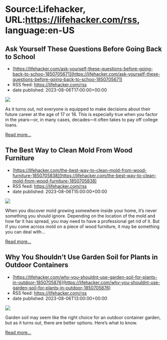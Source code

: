 # Source:Lifehacker, URL:https://lifehacker.com/rss, language:en-US

## Ask Yourself These Questions Before Going Back to School
 - [https://lifehacker.com/ask-yourself-these-questions-before-going-back-to-schoo-1850705671](https://lifehacker.com/ask-yourself-these-questions-before-going-back-to-schoo-1850705671)
 - RSS feed: https://lifehacker.com/rss
 - date published: 2023-08-06T17:00:00+00:00

<img class="type:primaryImage" src="https://i.kinja-img.com/gawker-media/image/upload/s--yQz7cCo3--/c_fit,fl_progressive,q_80,w_636/7a957651b325a7aa00f779dc383c19e9.jpg" /><p>As it turns out, not everyone is equipped to make decisions about their  future career at the age of 17 or 18. This is especially true when you factor in the years—or, in many cases, decades—it often takes to pay off college loans. </p><p><a href="https://lifehacker.com/ask-yourself-these-questions-before-going-back-to-schoo-1850705671">Read more...</a></p>

## The Best Way to Clean Mold From Wood Furniture
 - [https://lifehacker.com/the-best-way-to-clean-mold-from-wood-furniture-1850705838](https://lifehacker.com/the-best-way-to-clean-mold-from-wood-furniture-1850705838)
 - RSS feed: https://lifehacker.com/rss
 - date published: 2023-08-06T15:00:00+00:00

<img class="type:primaryImage" src="https://i.kinja-img.com/gawker-media/image/upload/s--ac_dvSnV--/c_fit,fl_progressive,q_80,w_636/0802daecf45b628f0b3340bc6a967f2f.jpg" /><p>When you discover mold growing somewhere inside your home, it’s never something you should ignore. Depending on the location of the mold and how far it has spread, you may need to have a professional get rid of it. But if you come across mold on a piece of wood furniture, it may be something you can deal with…</p><p><a href="https://lifehacker.com/the-best-way-to-clean-mold-from-wood-furniture-1850705838">Read more...</a></p>

## Why You Shouldn't Use Garden Soil for Plants in Outdoor Containers
 - [https://lifehacker.com/why-you-shouldnt-use-garden-soil-for-plants-in-outdoor-1850705876](https://lifehacker.com/why-you-shouldnt-use-garden-soil-for-plants-in-outdoor-1850705876)
 - RSS feed: https://lifehacker.com/rss
 - date published: 2023-08-06T13:00:00+00:00

<img class="type:primaryImage" src="https://i.kinja-img.com/gawker-media/image/upload/s--tmz8Fmx1--/c_fit,fl_progressive,q_80,w_636/5eb77696275ac5e171ca95f12abd56d9.jpg" /><p>Garden soil may seem like the right choice for an outdoor container garden, but as it turns out, there are better options. Here’s what to know.</p><p><a href="https://lifehacker.com/why-you-shouldnt-use-garden-soil-for-plants-in-outdoor-1850705876">Read more...</a></p>

